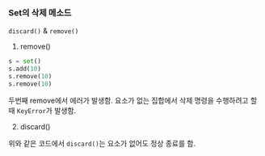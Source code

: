 ### Set의 삭제 메소드

`discard()` & `remove()`

1. remove()

```py
s = set()
s.add(10)
s.remove(10)
s.remove(10)
```

두번째 remove에서 에러가 발생함. 요소가 없는 집합에서 삭제 명령을 수행하려고 할 때 `KeyError`가 발생함.

2. discard()

위와 같은 코드에서 `discard()`는 요소가 없어도 정상 종료를 함.
